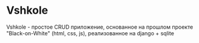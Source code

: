 # Vshkole
Vshkole - простое CRUD приложение, основанное на прошлом проекте "Black-on-White" (html, css, js), реализованное на django + sqlite
